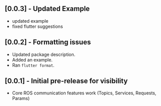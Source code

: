 ## [0.0.3] - Updated Example

* updated example
* fixed flutter suggestions

## [0.0.2] - Formatting issues

* Updated package description.
* Added an example.
* Ran `flutter format`.

## [0.0.1] - Initial pre-release for visibility

* Core ROS communication features work (Topics, Services, Requests, Params)
